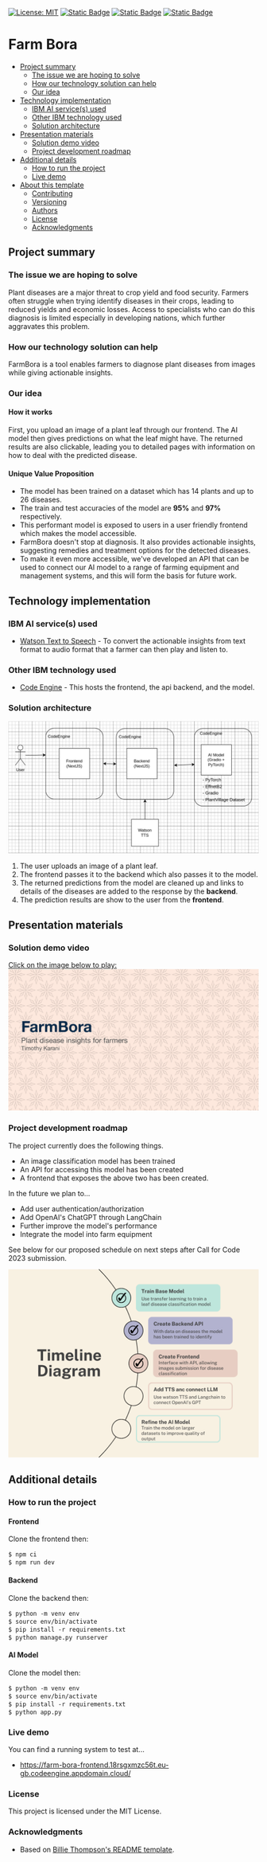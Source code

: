 [![License: MIT](https://img.shields.io/badge/License-MIT-yellow.svg)](https://opensource.org/licenses/MIT)
[![Static Badge](https://img.shields.io/badge/Frontend-Code_Engine-blue)](https://farm-bora-frontend.18rsgxmzc56t.eu-gb.codeengine.appdomain.cloud/)
[![Static Badge](https://img.shields.io/badge/Backend-Code_Engine-blue)](https://farm-bora-backend.18rsgxmzc56t.eu-gb.codeengine.appdomain.cloud/api/schema/swagger)
[![Static Badge](<https://img.shields.io/badge/Model_(Gradio)-Code_Engine-blue>)](https://farm-bora-model.18rsgxmzc56t.eu-gb.codeengine.appdomain.cloud/)

# Farm Bora

- [Project summary](#project-summary)
  - [The issue we are hoping to solve](#the-issue-we-are-hoping-to-solve)
  - [How our technology solution can help](#how-our-technology-solution-can-help)
  - [Our idea](#our-idea)
- [Technology implementation](#technology-implementation)
  - [IBM AI service(s) used](#ibm-ai-services-used)
  - [Other IBM technology used](#other-ibm-technology-used)
  - [Solution architecture](#solution-architecture)
- [Presentation materials](#presentation-materials)
  - [Solution demo video](#solution-demo-video)
  - [Project development roadmap](#project-development-roadmap)
- [Additional details](#additional-details)
  - [How to run the project](#how-to-run-the-project)
  - [Live demo](#live-demo)
- [About this template](#about-this-template)
  - [Contributing](#contributing)
  - [Versioning](#versioning)
  - [Authors](#authors)
  - [License](#license)
  - [Acknowledgments](#acknowledgments)

## Project summary

### The issue we are hoping to solve

Plant diseases are a major threat to crop yield and food security. Farmers often struggle when trying identify diseases in their crops, leading to reduced yields and economic losses. Access to specialists who can do this diagnosis is limited especially in developing nations, which further aggravates this problem.

### How our technology solution can help

FarmBora is a tool enables farmers to diagnose plant diseases from images while giving actionable insights.

### Our idea

#### How it works

First, you upload an image of a plant leaf through our frontend. The AI model then gives predictions on what the leaf might have. The returned results are also clickable, leading you to detailed pages with information on how to deal with the predicted disease.

#### Unique Value Proposition

- The model has been trained on a dataset which has 14 plants and up to 26 diseases.
- The train and test accuracies of the model are **95%** and **97%** respectively.
- This performant model is exposed to users in a user friendly frontend which makes the model accessible.
- FarmBora doesn't stop at diagnosis. It also provides actionable insights, suggesting remedies and treatment options for the detected diseases.
- To make it even more accessible, we've developed an API that can be used to connect our AI model to a range of farming equipment and management systems, and this will form the basis for future work.

## Technology implementation

### IBM AI service(s) used

- [Watson Text to Speech](https://cloud.ibm.com/catalog/services/text-to-speech) - To convert the actionable insights from text format to audio format that a farmer can then play and listen to.

### Other IBM technology used

- [Code Engine](https://www.ibm.com/products/code-engine) - This hosts the frontend, the api backend, and the model.

### Solution architecture

![Solution Architecture](./media/architecture.drawio.png)

1. The user uploads an image of a plant leaf.
2. The frontend passes it to the backend which also passes it to the model.
3. The returned predictions from the model are cleaned up and links to details of the diseases are added to the response by the **backend**.
4. The prediction results are show to the user from the **frontend**.

## Presentation materials

### Solution demo video

[Click on the image below to play: ![Watch the video](./media/video-picture.png)](https://www.youtube.com/watch?v=qeEEyPRc_-0)

### Project development roadmap

The project currently does the following things.

- An image classification model has been trained
- An API for accessing this model has been created
- A frontend that exposes the above two has been created.

In the future we plan to...

- Add user authentication/authorization
- Add OpenAI's ChatGPT through LangChain
- Further improve the model's performance
- Integrate the model into farm equipment

See below for our proposed schedule on next steps after Call for Code 2023 submission.

![Roadmap](./media/roadmap.png)

## Additional details

### How to run the project

#### Frontend

Clone the frontend then:

```shell
$ npm ci
$ npm run dev
```

#### Backend

Clone the backend then:

```shell
$ python -m venv env
$ source env/bin/activate
$ pip install -r requirements.txt
$ python manage.py runserver
```

#### AI Model

Clone the model then:

```shell
$ python -m venv env
$ source env/bin/activate
$ pip install -r requirements.txt
$ python app.py
```

### Live demo

You can find a running system to test at...

- https://farm-bora-frontend.18rsgxmzc56t.eu-gb.codeengine.appdomain.cloud/

### License

This project is licensed under the MIT License.

### Acknowledgments

- Based on [Billie Thompson's README template](https://gist.github.com/PurpleBooth/109311bb0361f32d87a2).
